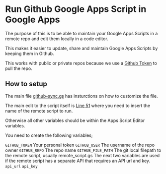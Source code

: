 # Run Github Google Apps Script in Google Apps

The purpose of this is to be able to maintain your Google Apps Scripts in a remote repo and edit them locally in a code editor.

This makes it easier to update, share and maintain Google Apps Scripts by keeping them in Github. 

This works with public or private repos because we use a [Github Token](https://github.com/settings/tokens) to pull the repo. 

## How to setup

The main file [github-sync.gs](github-sync.gs) has insturctions on how to customize the file. 

The main edit to the script itself is [Line 51](github-sync.gs#51) where you need to insert the name of the remote script to run. 

Otherwise all other variables should be within the Apps Script Editor variables. 

You need to create the following variables;

`GITHUB_TOKEN` Your personal token
`GITHUB_USER` The username of the repo owner
`GITHUB_REPO` The repo name 
`GITHUB_FILE_PATH` The git local filepath to the remote script, usually remote_script.gs
The next two variables are used if the remote script has a separate API that requires an API url and key. 
`api_url`
`api_key`